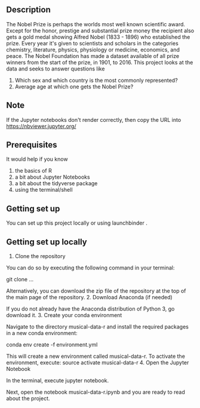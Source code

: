 ## Description 
The Nobel Prize is perhaps the worlds most well known scientific award. Except for the honor, prestige and substantial prize money the recipient also gets a gold medal showing Alfred Nobel (1833 - 1896) who established the prize. Every year it's given to scientists and scholars in the categories chemistry, literature, physics, physiology or medicine, economics, and peace. The Nobel Foundation has made a dataset available of all prize winners from the start of the prize, in 1901, to 2016. This project looks at the data and seeks to answer questions like
1) Which sex and which country is the most commonly represented? 
2) Average age at which one gets the Nobel Prize?

## Note
If the Jupyter notebooks don't render correctly, then copy the URL into https://nbviewer.jupyter.org/


## Prerequisites
It would help if you know
1. the basics of R
2. 	a bit about Jupyter Notebooks
3. 	a bit about the tidyverse package
4. 	using the terminal/shell
## Getting set up
You can set up this project locally or using launchbinder  .
## Getting set up locally
1. Clone the repository

You can do so by executing the following command in your terminal:

git clone ...

Alternatively, you can download the zip file of the repository at the top of the main page of the repository.
2. Download Anaconda (if needed)

If you do not already have the Anaconda distribution of Python 3, go download it.
3. Create your conda environment

Navigate to the directory musical-data-r and install the required packages in a new conda environment:

conda env create -f environment.yml

This will create a new environment called musical-data-r. To activate the environment, execute:
source activate musical-data-r
4. Open the Jupyter Notebook

In the terminal, execute jupyter notebook.

Next, open the notebook musical-data-r.ipynb and you are ready to read about the project.


